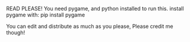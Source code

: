 READ PLEASE! 
You need pygame, and python installed to run this.
install pygame with: pip install pygame 

You can edit and distribute as much as you please, Please credit me though!












                 
